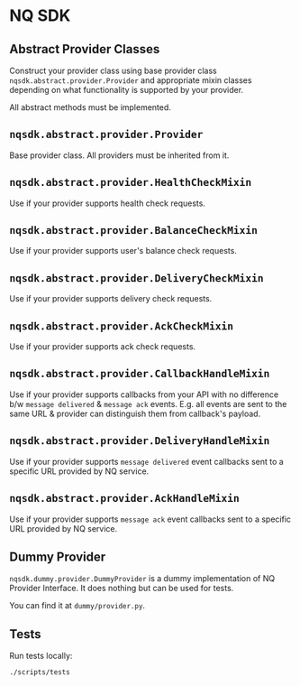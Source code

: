 # NQ SDK

## Abstract Provider Classes

Construct your provider class using base provider class `nqsdk.abstract.provider.Provider` and appropriate mixin classes depending on what functionality is supported by your provider.

All abstract methods must be implemented.

## `nqsdk.abstract.provider.Provider`

Base provider class. All providers must be inherited from it.

## `nqsdk.abstract.provider.HealthCheckMixin`

Use if your provider supports health check requests.

## `nqsdk.abstract.provider.BalanceCheckMixin`

Use if your provider supports user's balance check requests.

## `nqsdk.abstract.provider.DeliveryCheckMixin`

Use if your provider supports delivery check requests.

## `nqsdk.abstract.provider.AckCheckMixin`

Use if your provider supports ack check requests.

## `nqsdk.abstract.provider.CallbackHandleMixin`

Use if your provider supports callbacks from your API with no difference b/w `message delivered` & `message ack` events. E.g. all events are sent to the same URL & provider can distinguish them from callback's payload.

## `nqsdk.abstract.provider.DeliveryHandleMixin`

Use if your provider supports `message delivered` event callbacks sent to a specific URL provided by NQ service.

## `nqsdk.abstract.provider.AckHandleMixin`

Use if your provider supports `message ack` event callbacks sent to a specific URL provided by NQ service.

## Dummy Provider

`nqsdk.dummy.provider.DummyProvider` is a dummy implementation of NQ Provider Interface. It does nothing but can be used for tests.

You can find it at `dummy/provider.py`.

## Tests

Run tests locally:

```shell script
./scripts/tests
```
